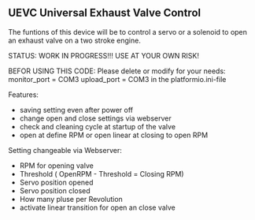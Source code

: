 ## UEVC Universal Exhaust Valve Control ##

The funtions of this device will be to control a servo or a solenoid to open an exhaust valve on a two stroke engine.

STATUS: WORK IN PROGRESS!!!
USE AT YOUR OWN RISK!

BEFOR USING THIS CODE:
Please delete or modify for your needs:
    monitor_port = COM3
    upload_port = COM3
in the platformio.ini-file


Features:
* saving setting even after power off
* change open and close settings via webserver
* check and cleaning cycle at startup of the valve 
* open at define RPM or open linear at closing to open RPM

Setting changeable via Webserver:
* RPM for opening valve
* Threshold ( OpenRPM - Threshold = Closing RPM)
* Servo position opened
* Servo position closed
* How many pluse per Revolution
* activate linear transition for open an close valve
